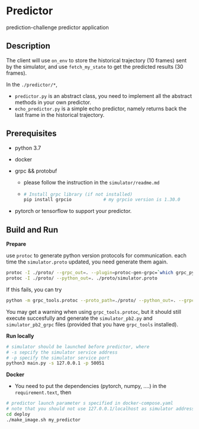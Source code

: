 # Predictor #

prediction-challenge predictor application

## Description

The client will use `on_env` to store the historical trajectory (10 frames) sent by the simulator, and use `fetch_my_state` to get the predicted results (30 frames).

In the `./predictor/*`,

- `predictor.py` is an abstract class, you need to implement all the abstract methods in your own predictor.
- `echo_predictor.py` is a simple echo predictor, namely returns back the last frame in the historical trajectory.

## Prerequisites ##

 - python 3.7

 - docker

 - grpc && protobuf

    - please follow the instruction in the `simulator/readme.md`

    - ```bash
      # Install grpc library (if not installed)
      pip install grpcio			# my grpcio version is 1.30.0
      ```

 - pytorch or tensorflow to support your predictor.

## Build and Run ##
**Prepare**

use `protoc` to generate python version protocols for communication.
each time the `simulator.proto` updated, you need generate them again.
```bash
protoc -I ./proto/ --grpc_out=. --plugin=protoc-gen-grpc=`which grpc_python_plugin` ./proto/simulator.proto
protoc -I ./proto/ --python_out=. ./proto/simulator.proto
```

If this fails, you can try
```bash
python -m grpc_tools.protoc --proto_path=./proto/ --python_out=. --grpc_python_out=. ./proto/simulator.proto
```
You may get a warning when using `grpc_tools.protoc`, but it should still execute succesfully and generate the `simulator_pb2.py` and `simulator_pb2_grpc` files (provided that you have `grpc_tools` installed).

**Run locally**

```bash
# simulator should be launched before predictor, where
# -s sepcify the simulator service address
# -p specify the simulator service port
python3 main.py -s 127.0.0.1 -p 50051
```

**Docker**

- You need to put the dependencies (pytorch, numpy, ....) in the `requirement.text`, then

```bash
# predictor launch parameter s specified in docker-compose.yaml
# note that you should not use 127.0.0.1/localhost as simulator address, as 127.0.0.1 is predictor container address here
cd deploy
./make_image.sh my_predictor
```

